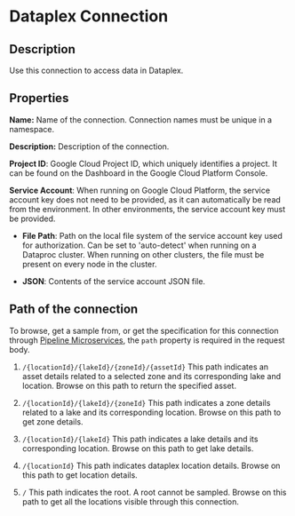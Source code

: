 # Dataplex Connection

Description
-----------
Use this connection to access data in Dataplex.

Properties
----------
**Name:** Name of the connection. Connection names must be unique in a namespace.

**Description:** Description of the connection.

**Project ID**: Google Cloud Project ID, which uniquely identifies a project.
It can be found on the Dashboard in the Google Cloud Platform Console.

**Service Account**: When running on Google Cloud Platform, the service account key does not need to be provided, 
as it can automatically be read from the environment. In other environments, the service account key must be provided.

* **File Path**: Path on the local file system of the service account key used for
authorization. Can be set to 'auto-detect' when running on a Dataproc cluster.
When running on other clusters, the file must be present on every node in the cluster.

* **JSON**: Contents of the service account JSON file.

Path of the connection
----------------------
To browse, get a sample from, or get the specification for this connection through
[Pipeline Microservices](https://cdap.atlassian.net/wiki/spaces/DOCS/pages/975929350/Pipeline+Microservices), the `path`
property is required in the request body.

1. `/{locationId}/{lakeId}/{zoneId}/{assetId}`
   This path indicates an asset details related to a selected zone and its corresponding lake and location. Browse on this path to return the specified asset.

2. `/{locationId}/{lakeId}/{zoneId}`
   This path indicates a zone details related to a lake and its corresponding location. Browse on this path to get zone details.

3. `/{locationId}/{lakeId}`
   This path indicates a lake details and its corresponding location. Browse on this path to get lake details.

4. `/{locationId}`
   This path indicates dataplex location details. Browse on this path to get location details.

3. `/`
   This path indicates the root. A root cannot be sampled. Browse on this path to get all the locations visible through this connection.
